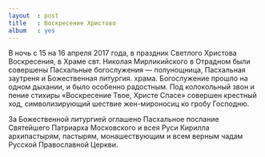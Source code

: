 ```yaml
---
layout  : post
title   : Воскресение Христово
album   : yes
---
```

В ночь с 15 на 16 апреля 2017 года, в праздник Светлого Христова Воскресения, в Храме свт. Николая Мирликийского в Отрадном были совершены Пасхальные богослужения — полунощница, Пасхальная заутреня и Божественная литургия.
храма. Богослужение прошло на одном дыхании, и было особенно радостным. Под колокольный звон и пение стихиры «Воскресение Твое, Христе Спасе» совершен крестный ход, символизирующий шествие жен-мироносиц ко гробу Господню.

За Божественной литургией оглашено Пасхальное послание Святейшего Патриарха Московского и всея Руси Кирилла архипастырям, пастырям, монашествующим и всем верным чадам Русской Православной Церкви.
